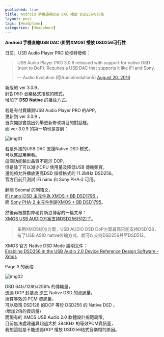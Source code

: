 ```yaml
---
published: true
title: Android 手機直輸USB DAC 播放 DSD256可行性
layout: post
tags: [Headphone]
categories: [Headphone]
---
```

**Android 手機直輸USB DAC (針對XMOS) 播放 DSD256可行性**    

日前，USB Audio Player PRO 於推特發佈：   

<blockquote class="twitter-tweet" data-lang="en"><p lang="en" dir="ltr">USB Audio Player PRO 3.0.9 released with support for native DSD (next to DoP). Requires a USB DAC that supports it like iFi and Sony.</p>— Audio Evolution (@AudioEvolution5) <a href="https://twitter.com/AudioEvolution5/status/766990770326806528">August 20, 2016</a></blockquote>
<script async src="//platform.twitter.com/widgets.js" charset="utf-8"></script>   
    
新版的 ver 3.0.9，    
針對DSD 音樂格式播放的模式，    
增加了 **DSD Native** 的播放方式。    
 
若是有付費購買USB Audio Player PRO 的APP，    
更新到 ver 3.0.9 ，   
首次開啟會跳出列舉更新修改項目的對話框。    
而 ver 3.0.9 的第一項也是提到：   

![img01][img01]

若是外接的USB DAC 支援Native DSD 模式，   
可以嘗試用用看。    
這個功能輸出品質不遜於 DOP，    
但是除了可以減少CPU 使用量及降低USB 傳輸頻寬，    
還能夠允許播放更高DSD 採樣格式的 11.2MHz DSD256。   
官方目前只測試 iFi nano 和 Sony PHA-2 可用。    
    
翻閱 Soomal 的開箱文，    
[iFi nano iDSD 主元件為 XMOS + BB DSD1796 ][1]，    
而  [Sony PHA-2   主元件則是XMOS + BB DSD1795][2]。   
    
然後再根據對岸老肖新浪博客的一篇文章：    
[XMOS USB AUDIO方案支持DSD256(512)了][3]。    

<blockquote><p lang="zh-Hans">采用XMOS标准方案，USB AUDIO DSD DoP方案最高只能支持DSD128，有了USB ASIO native传输方式，就可以支持DSD256甚至DSD512。</p></blockquote>


XMOS 官方 Native DSD Mode 說明文件：    
[Enabling DSD256 in the USB Audio 2.0 Device Reference Design Software - Xmos][4]   

Page 3 的表格:

![img02][img02]

DSD 64fs/128fs/256fs  的傳輸量，    
透過 DOP 封裝及 原生 Native DSD 的資訊量，    
換算等效的 PCM 資訊量。   
可以發現 DSD128   的DOP 等於 DSD256 的 Native DSD 。    
(增加2倍的資訊量)   
而現有的 XMOS USB Audio 2.0 軟體設計規範局限，    
目前無法處理運算超過大於 384KHz 的等效PCM資訊量，   
我想這就是不能透過DOP 播放 DSD256格式音樂檔的原因。   


[1]:  http://www.soomal.com/doc/20100004912.htm
[2]:  http://www.soomal.com/doc/20100004936.htm
[3]:  http://blog.sina.cn/dpool/blog/s/blog_5372b4a00101cvpn.html
[4]:  https://www.xmos.com/published/an00103-enabling-dsd256-in-the-usb-audio-2.0-device-reference-design-software?version=latest
[img01]: https://res.cloudinary.com/shengshampoo/image/upload/s--djK9dFqh--/v1471945664/Screenshot_2016-08-21-14-25-121-fs8_i6epqg.png
[img02]: https://res.cloudinary.com/shengshampoo/image/upload/s--L7yz76Z1--/v1471945664/Screenshot_from_2016-08-23_17-44-171-fs8_yxj6fz.png
